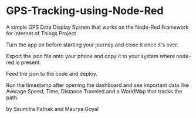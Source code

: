 # GPS-Tracking-using-Node-Red

A simple GPS Data Display System that works on the Node-Red Framework for Internet of Things Project

Turn the app on before starting your journey and close it once it's over.

Export the json file onto your phone and copy it to your system where node-red is present.

Feed the json to the code and deploy.

Run the timestamp after opening the dashboard and see important data like Average Speed, Time, Distance Traveled and a WorldMap that tracks the path.

by Saumitra Pathak and Maurya Goyal
